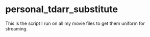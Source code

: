 # personal_tdarr_substitute
This is the script I run on all my movie files to get them uniform for streaming.
